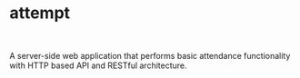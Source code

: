 # attempt

<br>

A server-side web application that performs basic attendance functionality with HTTP based API and RESTful architecture.
